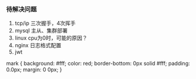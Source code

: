 ### 待解决问题

1. tcp/ip 三次握手，4次挥手
2. mysql 主从、集群部署
3. linux cpu为0时，可能的原因？
4. nginx 日志格式配置
5. jwt



mark {
	background: #fff;
	color: red;
	border-bottom: 0px solid #fff;
	padding: 0.0px;
	margin: 0 0px;
}

